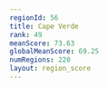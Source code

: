 ```yaml
---
regionId: 56
title: Cape Verde
rank: 49
meanScore: 73.63
globalMeanScore: 69.25
numRegions: 220
layout: region_score
---
```

